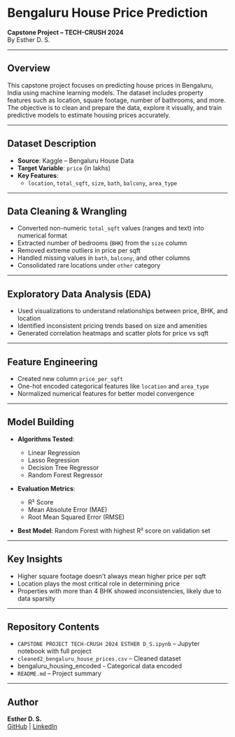 #  Bengaluru House Price Prediction  
**Capstone Project – TECH-CRUSH 2024**  
By Esther D. S.

---

##  Overview  
This capstone project focuses on predicting house prices in Bengaluru, India using machine learning models. The dataset includes property features such as location, square footage, number of bathrooms, and more. The objective is to clean and prepare the data, explore it visually, and train predictive models to estimate housing prices accurately.

---

## Dataset Description  
- **Source**: Kaggle – Bengaluru House Data  
- **Target Variable**: `price` (in lakhs)  
- **Key Features**:  
  - `location`, `total_sqft`, `size`, `bath`, `balcony`, `area_type`

---

##  Data Cleaning & Wrangling  
- Converted non-numeric `total_sqft` values (ranges and text) into numerical format  
- Extracted number of bedrooms (`BHK`) from the `size` column  
- Removed extreme outliers in price per sqft  
- Handled missing values in `bath`, `balcony`, and other columns  
- Consolidated rare locations under `other` category  

---

## Exploratory Data Analysis (EDA)  
- Used visualizations to understand relationships between price, BHK, and location  
- Identified inconsistent pricing trends based on size and amenities  
- Generated correlation heatmaps and scatter plots for price vs sqft  

---

## Feature Engineering  
- Created new column `price_per_sqft`  
- One-hot encoded categorical features like `location` and `area_type`  
- Normalized numerical features for better model convergence

---

## Model Building  
- **Algorithms Tested**:  
  - Linear Regression  
  - Lasso Regression  
  - Decision Tree Regressor  
  - Random Forest Regressor  

- **Evaluation Metrics**:  
  - R² Score  
  - Mean Absolute Error (MAE)  
  - Root Mean Squared Error (RMSE)  

- **Best Model**: Random Forest with highest R² score on validation set

---

## Key Insights  
- Higher square footage doesn't always mean higher price per sqft  
- Location plays the most critical role in determining price  
- Properties with more than 4 BHK showed inconsistencies, likely due to data sparsity  

---

## Repository Contents  
- `CAPSTONE PROJECT TECH-CRUSH 2024 ESTHER D_S.ipynb` – Jupyter notebook with full project  
- `cleaned2_bengaluru_house_prices.csv` – Cleaned dataset  
- bengaluru_housing_encoded - Categorical data encoded 
- `README.md` – Project summary  

---

##  Author  
**Esther D. S.**  
[GitHub](https://github.com/OziomaEsther) | [LinkedIn](www.linkedin.com/in/francis-esther-ozioma-611ba6230)
